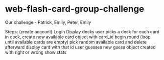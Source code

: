web-flash-card-group-challenge
==============================

Our challenge - Patrick, Emily, Peter, Emily

Steps:
(create account)
Login
Display decks
user picks a deck
for each card in deck, create new available card object with card_id
begin round (loop until available cards are empty)
pick random available card and delete afterward
display card with that id
user guesses
new guess object created with right or wrong
show stats